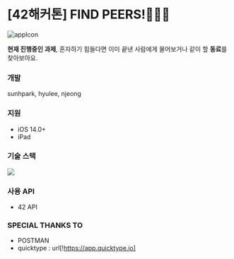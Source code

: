 # [42해커톤] FIND PEERS!👩👦👨

<img src="https://sunhpark42.github.io/42Hackerthon_FindPeer/images/findpeer_appIcon.png" alt="appIcon" />

<p><strong>현재 진행중인 과제</strong>, 혼자하기 힘들다면 이미 끝낸 사람에게 물어보거나 같이 할 <strong>동료</strong>를 찾아보아요.</p>

### 개발
sunhpark, hyulee, njeong

### 지원
* iOS 14.0+
* iPad

### 기술 스택
<img src="https://img.shields.io/badge/swift-v5.1-orange?logo=swift" />

### 사용 API
* 42 API 

### SPECIAL THANKS TO
* POSTMAN
* quicktype : url[!https://app.quicktype.io]
